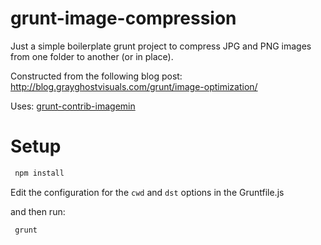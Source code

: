 # grunt-image-compression
Just a simple boilerplate grunt project to compress JPG and PNG images from one folder to another (or in place).


Constructed from the following blog post:
http://blog.grayghostvisuals.com/grunt/image-optimization/

Uses: [grunt-contrib-imagemin](https://github.com/gruntjs/grunt-contrib-imagemin)


# Setup 
```sh
 npm install
```

Edit the configuration for the ```cwd``` and ```dst``` options in the Gruntfile.js

and then run:
```sh
 grunt
```




